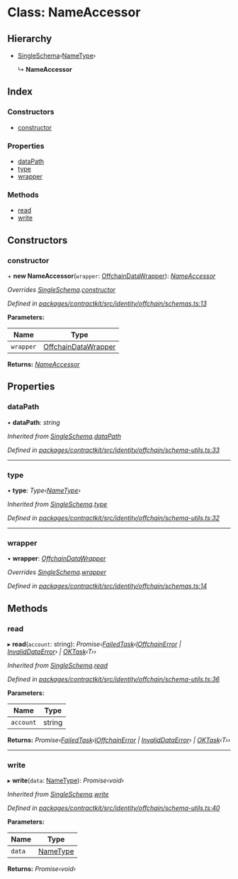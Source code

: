 # Class: NameAccessor

## Hierarchy

* [SingleSchema](_identity_offchain_schema_utils_.singleschema.md)‹[NameType](../modules/_identity_offchain_schemas_.md#nametype)›

  ↳ **NameAccessor**

## Index

### Constructors

* [constructor](_identity_offchain_schemas_.nameaccessor.md#constructor)

### Properties

* [dataPath](_identity_offchain_schemas_.nameaccessor.md#datapath)
* [type](_identity_offchain_schemas_.nameaccessor.md#type)
* [wrapper](_identity_offchain_schemas_.nameaccessor.md#wrapper)

### Methods

* [read](_identity_offchain_schemas_.nameaccessor.md#read)
* [write](_identity_offchain_schemas_.nameaccessor.md#write)

## Constructors

###  constructor

\+ **new NameAccessor**(`wrapper`: [OffchainDataWrapper](_identity_offchain_data_wrapper_.offchaindatawrapper.md)): *[NameAccessor](_identity_offchain_schemas_.nameaccessor.md)*

*Overrides [SingleSchema](_identity_offchain_schema_utils_.singleschema.md).[constructor](_identity_offchain_schema_utils_.singleschema.md#constructor)*

*Defined in [packages/contractkit/src/identity/offchain/schemas.ts:13](https://github.com/celo-org/celo-monorepo/blob/master/packages/contractkit/src/identity/offchain/schemas.ts#L13)*

**Parameters:**

Name | Type |
------ | ------ |
`wrapper` | [OffchainDataWrapper](_identity_offchain_data_wrapper_.offchaindatawrapper.md) |

**Returns:** *[NameAccessor](_identity_offchain_schemas_.nameaccessor.md)*

## Properties

###  dataPath

• **dataPath**: *string*

*Inherited from [SingleSchema](_identity_offchain_schema_utils_.singleschema.md).[dataPath](_identity_offchain_schema_utils_.singleschema.md#datapath)*

*Defined in [packages/contractkit/src/identity/offchain/schema-utils.ts:33](https://github.com/celo-org/celo-monorepo/blob/master/packages/contractkit/src/identity/offchain/schema-utils.ts#L33)*

___

###  type

• **type**: *Type‹[NameType](../modules/_identity_offchain_schemas_.md#nametype)›*

*Inherited from [SingleSchema](_identity_offchain_schema_utils_.singleschema.md).[type](_identity_offchain_schema_utils_.singleschema.md#type)*

*Defined in [packages/contractkit/src/identity/offchain/schema-utils.ts:32](https://github.com/celo-org/celo-monorepo/blob/master/packages/contractkit/src/identity/offchain/schema-utils.ts#L32)*

___

###  wrapper

• **wrapper**: *[OffchainDataWrapper](_identity_offchain_data_wrapper_.offchaindatawrapper.md)*

*Overrides [SingleSchema](_identity_offchain_schema_utils_.singleschema.md).[wrapper](_identity_offchain_schema_utils_.singleschema.md#wrapper)*

*Defined in [packages/contractkit/src/identity/offchain/schemas.ts:14](https://github.com/celo-org/celo-monorepo/blob/master/packages/contractkit/src/identity/offchain/schemas.ts#L14)*

## Methods

###  read

▸ **read**(`account`: string): *Promise‹[FailedTask](../interfaces/_identity_task_.failedtask.md)‹[IOffchainError](../interfaces/_identity_offchain_schema_utils_.ioffchainerror.md) | [InvalidDataError](../interfaces/_identity_offchain_schema_utils_.invaliddataerror.md)› | [OKTask](../interfaces/_identity_task_.oktask.md)‹T››*

*Inherited from [SingleSchema](_identity_offchain_schema_utils_.singleschema.md).[read](_identity_offchain_schema_utils_.singleschema.md#read)*

*Defined in [packages/contractkit/src/identity/offchain/schema-utils.ts:36](https://github.com/celo-org/celo-monorepo/blob/master/packages/contractkit/src/identity/offchain/schema-utils.ts#L36)*

**Parameters:**

Name | Type |
------ | ------ |
`account` | string |

**Returns:** *Promise‹[FailedTask](../interfaces/_identity_task_.failedtask.md)‹[IOffchainError](../interfaces/_identity_offchain_schema_utils_.ioffchainerror.md) | [InvalidDataError](../interfaces/_identity_offchain_schema_utils_.invaliddataerror.md)› | [OKTask](../interfaces/_identity_task_.oktask.md)‹T››*

___

###  write

▸ **write**(`data`: [NameType](../modules/_identity_offchain_schemas_.md#nametype)): *Promise‹void›*

*Inherited from [SingleSchema](_identity_offchain_schema_utils_.singleschema.md).[write](_identity_offchain_schema_utils_.singleschema.md#write)*

*Defined in [packages/contractkit/src/identity/offchain/schema-utils.ts:40](https://github.com/celo-org/celo-monorepo/blob/master/packages/contractkit/src/identity/offchain/schema-utils.ts#L40)*

**Parameters:**

Name | Type |
------ | ------ |
`data` | [NameType](../modules/_identity_offchain_schemas_.md#nametype) |

**Returns:** *Promise‹void›*
